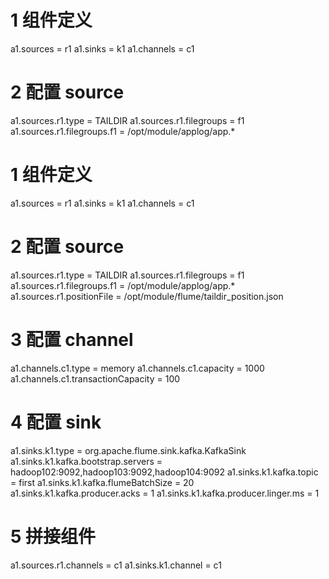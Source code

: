 # 1 组件定义
 a1.sources = r1
 a1.sinks = k1
 a1.channels = c1
 # 2 配置 source
 a1.sources.r1.type = TAILDIR
 a1.sources.r1.filegroups = f1
 a1.sources.r1.filegroups.f1 = /opt/module/applog/app.*
# 1 组件定义
 a1.sources = r1
 a1.sinks = k1
 a1.channels = c1
 # 2 配置 source
 a1.sources.r1.type = TAILDIR
 a1.sources.r1.filegroups = f1
 a1.sources.r1.filegroups.f1 = /opt/module/applog/app.*
 a1.sources.r1.positionFile = /opt/module/flume/taildir_position.json
 # 3 配置 channel
 a1.channels.c1.type = memory
 a1.channels.c1.capacity = 1000
 a1.channels.c1.transactionCapacity = 100
 # 4 配置 sink
 a1.sinks.k1.type = org.apache.flume.sink.kafka.KafkaSink
 a1.sinks.k1.kafka.bootstrap.servers = hadoop102:9092,hadoop103:9092,hadoop104:9092
 a1.sinks.k1.kafka.topic = first
 a1.sinks.k1.kafka.flumeBatchSize = 20
 a1.sinks.k1.kafka.producer.acks = 1
 a1.sinks.k1.kafka.producer.linger.ms = 1
# 5 拼接组件
 a1.sources.r1.channels = c1
 a1.sinks.k1.channel = c1
